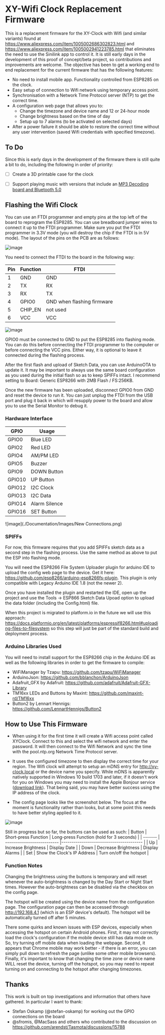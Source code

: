 # XY-Wifi Clock Replacement Firmware

This is a replacement firmware for the XY-Clock with Wifi (and similar variants) found at https://www.aliexpress.com/item/1005002686302823.html and https://www.aliexpress.com/item/1005002941223785.html that eliminates the need to use the Sinilink app to control it. It is still early days in the development of this proof of concept/beta project, so contributions and improvements are welcome. The objective has been to get a working end to end replacement for the current firmware that has the following features:
* No need to install mobile app. Functionality controlled from ESP8285 on the clock.
* Easy setup of connection to Wifi network using temporary access point.
* Synchronisation with a Network Time Protocol server (NTP) to get the correct time.
* A configuration web page that allows you to:
  * Change the timezone and device name and 12 or 24-hour mode
  * Change brightness based on the time of day
  * Setup up to 7 alarms (to be activated on selected days)
* After a power failure it should be able to restore the correct time without any user intervention (saved Wifi credentials with specified timezone).

## To Do

Since this is early days in the development of the firmware there is still quite a bit to do, including the following in order of priority:
 - [ ] Create a 3D printable case for the clock
 - [ ] Support playing music with versions that include an [MP3 Decoding board and Bluetooth 5.0](https://www.aliexpress.com/item/1005002933216217.html)


## Flashing the Wifi Clock

You can use an FTDI programmer and empty pins at the top left of the board to reprogram the ESP8285. You can use breadboard jumper wires to connect it up to the FTDI programmer. Make sure you put the FTDI programmer in 3.3V mode (you will destroy the chip if the FTDI is in 5V mode). The layout of the pins on the PCB are as follows:

![image](./Documentation/Images/XY-Clock-Labelled.jpg)

You need to connect the FTDI to the board in the following way:

| Pin  | Function | FTDI |
| ---- | -------- |----- |
| 1    | GND      | GND  |
| 2    | TX       | RX   |
| 3    | RX       | TX   |
| 4    | GPIO0    | GND when flashing firmware |
| 5    | CHIP_EN  | not used     |
| 6    | VCC      | VCC  |

![image](./Documentation/Images/Flashing-wifi-clock.jpg)

GPIO0 must be connected to GND to put the ESP8285 into flashing mode.  You can do this before connecting the FTDI programmer to the computer or before connecting the VCC pins.  Either way, it is optional to leave it connected during the flashing process.

After the first flash and upload of Sketch Data, you can use ArduinoOTA to update it.  It may be important to always use the same board configuration as you used during the initial flash so as to keep SPIFFs intact. I recommend setting to Board: Generic ESP8266 with 2MB Flash / FS:256KB.

Once the new firmware has been uploaded, disconnect GPIO0 from GND and reset the device to run it. You can just unplug the FTDI from the USB port and plug it back in which will resupply power to the board and allow you to use the Serial Monitor to debug it.

### Hardware Interface

| GPIO   | Usage         |
| ------ | ------------- |
| GPIO0  | Blue LED      |
| GPIO2  | Red LED       |
| GPIO4  | AM/PM LED     |
| GPIO5  | Buzzer        |
| GPIO9  | DOWN Button   |
| GPIO10 | UP Button     |
| GPIO12 | I2C Clock     |
| GPIO13 | I2C Data      |
| GPIO14 | Alarm Silence |
| GPIO16 | SET Button    |

![image](./Documentation/Images/New Connections.png)

### SPIFFs

For now, this firmware requires that you add SPIFFs sketch data as a second step in the flashing process.  Use the same method as above to put the ESP into flashing mode.

You will need the ESP8266 File System Uploader plugin for arduino IDE to upload the config web page to the device.  Get it here: https://github.com/esp8266/arduino-esp8266fs-plugin.  This plugin is only compatible with Legacy Arduino IDE 1.8 (not the newer 2).

Once you have installed the plugin and restarted the IDE, open up the project and use the Tools -> ESP866 Sketch Data Upoad option to upload the data folder (including the Config.html) file.

When this project is migrated to platform.io in the future we will use this approach: https://docs.platformio.org/en/latest/platforms/espressif8266.html#uploading-files-to-filesystem so this step will just be part of the standard build and deployment process.


### Arduino Libraries Used

You will need to install support for the ESP8266 chip in the Arduino IDE as well as the following libraries in order to get the firmware to compile:
* WiFiManager by Tzapu: https://github.com/tzapu/WiFiManager
* ArduinoJson: https://github.com/bblanchon/ArduinoJson
* Adafruit_GFX by Adafruit: https://github.com/adafruit/Adafruit-GFX-Library
* TM16xx LEDs and Buttons by Maxint: https://github.com/maxint-rd/TM16xx
* Button2 by Lennart Hennigs: https://github.com/LennartHennigs/Button2


## How to Use This Firmware

* When using it for the first time it will create a Wifi access point called XYClock. Connect to this and select the wifi network and enter the password. It will then connect to the Wifi Network and sync the time with the pool.ntp.org Network Time Protocol server.

* It uses the configured timezone to then display the correct time for your region. The Wifi clock will attempt to setup an mDNS entry for http://xy-clock.local or the device name you specify. While mDNS is apparently natively supported in Windows 10 build 1703 and later, if it doesn't work for you on Windows you may need to install the Apple Bonjour service ([download link](https://support.apple.com/kb/dl999)). That being said, you may have better success using the IP address of the clock.

* The config page looks like the screenshot below. The focus at the moment is functionality rather than looks, but at some point this needs to have better styling applied to it.

![image](./Documentation/Images/XY-Clock-Config.png)

Still in progress but so far, the buttons can be used as such:
| Button  | Short-press Function        | Long-press Function (hold for 3 seconds) |
| ------- | --------------------------- |----------------------------------------- |
| Up      | Increase Brightness         | Display Date                             |
| Down    | Decrease Brightness         | Display Alarms                           |
| Set     | Show the Clock's IP Address | Turn on/off the hotspot                  |

###  Function Notes

Changing the brightness using the buttons is temporary and will reset whenever the auto-brightness is changed by the Day Start or Night Start times.  However the auto-brightness can be disabled via the checkbox on the config page.

The hotspot will be created using the device name from the configuration page.  The configuration page can then be accessed through http://192.168.4.1 (which is an ESP device's default).  The hotspot will be automatically turned off after 5 minutes.

There some quirks and known issues with ESP devices, especially when accessing the hotspot on certain Android phones.   First, it may not correctly load the clock's configuration if the mobile device still has data mode on.  So, try turning off mobile data when loading the webpage.  Second, it appears that Chrome mobile may work better - if there is an error, you can simply pull down to refresh the page (unlike some other mobile browsers).  Finally, it's important to know that changing the time zone or device name WILL reset the device, turning off the hotspot, so you may need to repeat turning on and connecting to the hotspot after changing timezones.


## Thanks
This work is built on top investigations and information that others have gathered. In particular I want to thank:
* Stefan Oskamp (@stefan-oskamp) for working out the GPIO connections on the board
* @sfromis, @MacSass and others who contributed to the discussion on https://github.com/arendst/Tasmota/discussions/15788
